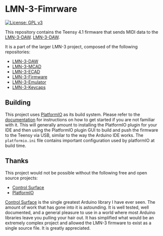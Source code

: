 # LMN-3-Fimrware
[![License: GPL v3](https://img.shields.io/badge/License-GPLv3-blue.svg)](https://www.gnu.org/licenses/gpl-3.0)

This repository contains the Teensy 4.1 firmware that sends MIDI data to the [LMN-3-DAW](https://github.com/stonepreston/LMN-3-DAW).
[LMN-3-DAW](https://github.com/stonepreston/LMN-3-DAW).

It is a part of the larger LMN-3 project, composed of the following
repositories:
- [LMN-3-DAW](https://github.com/stonepreston/LMN-3-DAW)
- [LMN-3-MCAD](https://github.com/stonepreston/LMN-3-MCAD)
- [LMN-3-ECAD](https://github.com/stonepreston/LMN-3-ECAD)
- [LMN-3-Firmware](https://github.com/stonepreston/LMN-3-Firmware)
- [LMN-3-Emulator](https://github.com/stonepreston/LMN-3-Emulator)
- [LMN-3-Keycaps](https://github.com/stonepreston/LMN-3-Keycaps)

## Building

This project uses [PlatformIO](https://platformio.org/) as its build system. Please refer to the [documentation](https://docs.platformio.org/en/latest/) for instructions on how to get started if you are not familiar with it. This will generally amount to installing the PlatformIO plugin for your IDE and then using the PlatformIO plugin GUI to build and push the firmware to the Teensy via USB, similar to the way the Arduino IDE works. The `platformio.ini` file contains important configuration used by platformIO at build time. 

## Thanks
This project would not be possible without the following free and open source projects:

- [Control Surface](https://github.com/tttapa/Control-Surface)
- [PlatformIO](https://github.com/platformio)

[Control Surface](https://github.com/tttapa/Control-Surface) is the single greatest Arduino library I have ever seen. The amount of work that has gone into it is astounding. It is well tested, well documented, and a general pleasure to use in a world where most Arduino libraries leave you pulling your hair out. It has simplified what would be an extremely complex project and allowed the LMN-3 firmware to exist as a single source file. It is greatly appreciated.

